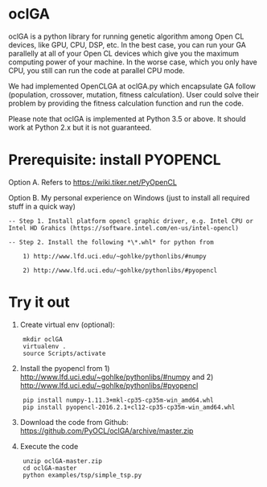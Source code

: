 # oclGA
oclGA is a python library for running genetic algorithm among Open CL devices, like GPU, CPU, DSP, etc. In the best case, you can run your GA parallelly at all of your Open CL devices which give you the maximum computing power of your machine. In the worse case, which you only have CPU, you still can run the code at parallel CPU mode.

We had implemented OpenCLGA at oclGA.py which encapsulate GA follow (population, crossover, mutation, fitness calculation). User could solve their problem by providing the fitness calculation function and run the code.

Please note that oclGA is implemented at Python 3.5 or above. It should work at Python 2.x but it is not guaranteed.

# Prerequisite: install PYOPENCL

Option A. Refers to https://wiki.tiker.net/PyOpenCL

Option B. My personal experience on Windows (just to install all required stuff in a quick way)

    -- Step 1. Install platform opencl graphic driver, e.g. Intel CPU or Intel HD Grahics (https://software.intel.com/en-us/intel-opencl)

    -- Step 2. Install the following *\*.whl* for python from

        1) http://www.lfd.uci.edu/~gohlke/pythonlibs/#numpy

        2) http://www.lfd.uci.edu/~gohlke/pythonlibs/#pyopencl

# Try it out

1. Create virtual env (optional):

```shellscript
    mkdir oclGA
    virtualenv .
    source Scripts/activate
```

2. Install the pyopencl from 1) http://www.lfd.uci.edu/~gohlke/pythonlibs/#numpy and 2) http://www.lfd.uci.edu/~gohlke/pythonlibs/#pyopencl

```
    pip install numpy-1.11.3+mkl-cp35-cp35m-win_amd64.whl
    pip install pyopencl-2016.2.1+cl12-cp35-cp35m-win_amd64.whl
```

3. Download the code from Github: https://github.com/PyOCL/oclGA/archive/master.zip

4. Execute the code

```
    unzip oclGA-master.zip
    cd oclGA-master
    python examples/tsp/simple_tsp.py
```


